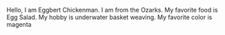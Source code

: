Hello, I am Eggbert Chickenman.
I am from the Ozarks.
My favorite food is Egg Salad.
My hobby is underwater basket weaving.
My favorite color is magenta
